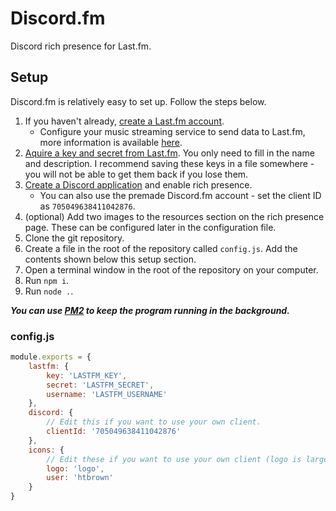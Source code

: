 # Discord.fm
Discord rich presence for Last.fm.

## Setup
Discord.fm is relatively easy to set up. Follow the steps below.

1. If you haven't already, [create a Last.fm account](https://last.fm).
    * Configure your music streaming service to send data to Last.fm, more information is available [here](https://www.last.fm/about/trackmymusic).
2. [Aquire a key and secret from Last.fm](https://last.fm/api). You only need to fill in the name and description. I recommend saving these keys in a file somewhere - you will not be able to get them back if you lose them.
3. [Create a Discord application](https://discordapp.com/developers) and enable rich presence.
   * You can also use the premade Discord.fm account - set the client ID as `705049638411042876`.
4. (optional) Add two images to the resources section on the rich presence page. These can be configured later in the configuration file.
5. Clone the git repository.
6. Create a file in the root of the repository called `config.js`. Add the contents shown below this setup section.
7. Open a terminal window in the root of the repository on your computer.
8. Run `npm i`.
9. Run `node .`.

***You can use [PM2](https://npmjs.com/pm2) to keep the program running in the background.***

### config.js
```js
module.exports = {
    lastfm: {
        key: 'LASTFM_KEY',
        secret: 'LASTFM_SECRET',
        username: 'LASTFM_USERNAME'
    },
    discord: {
        // Edit this if you want to use your own client.
        clientId: '705049638411042876'
    },
    icons: {
        // Edit these if you want to use your own client (logo is largeImage, user is smallImage).
        logo: 'logo',
        user: 'htbrown'
    }
}
```
